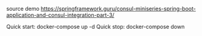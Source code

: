source demo https://springframework.guru/consul-miniseries-spring-boot-application-and-consul-integration-part-3/

Quick start:
	docker-compose up -d
Quick stop:
	docker-compose down